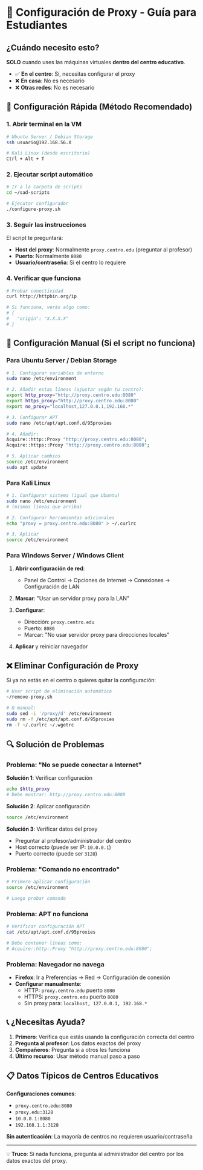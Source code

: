 # 🏢 Configuración de Proxy - Guía para Estudiantes

## ¿Cuándo necesito esto?

**SOLO** cuando uses las máquinas virtuales **dentro del centro educativo**.

- ✅ **En el centro**: Sí, necesitas configurar el proxy
- ❌ **En casa**: No es necesario
- ❌ **Otras redes**: No es necesario

## 🚀 Configuración Rápida (Método Recomendado)

### 1. Abrir terminal en la VM

```bash
# Ubuntu Server / Debian Storage
ssh usuario@192.168.56.X

# Kali Linux (desde escritorio)
Ctrl + Alt + T
```

### 2. Ejecutar script automático

```bash
# Ir a la carpeta de scripts
cd ~/sad-scripts

# Ejecutar configurador
./configure-proxy.sh
```

### 3. Seguir las instrucciones

El script te preguntará:
- **Host del proxy**: Normalmente `proxy.centro.edu` (preguntar al profesor)
- **Puerto**: Normalmente `8080` 
- **Usuario/contraseña**: Si el centro lo requiere

### 4. Verificar que funciona

```bash
# Probar conectividad
curl http://httpbin.org/ip

# Si funciona, verás algo como:
# {
#   "origin": "X.X.X.X"
# }
```

## 🔧 Configuración Manual (Si el script no funciona)

### Para Ubuntu Server / Debian Storage

```bash
# 1. Configurar variables de entorno
sudo nano /etc/environment

# 2. Añadir estas líneas (ajustar según tu centro):
export http_proxy="http://proxy.centro.edu:8080"
export https_proxy="http://proxy.centro.edu:8080"
export no_proxy="localhost,127.0.0.1,192.168.*"

# 3. Configurar APT
sudo nano /etc/apt/apt.conf.d/95proxies

# 4. Añadir:
Acquire::http::Proxy "http://proxy.centro.edu:8080";
Acquire::https::Proxy "http://proxy.centro.edu:8080";

# 5. Aplicar cambios
source /etc/environment
sudo apt update
```

### Para Kali Linux

```bash
# 1. Configurar sistema (igual que Ubuntu)
sudo nano /etc/environment
# (mismas líneas que arriba)

# 2. Configurar herramientas adicionales
echo "proxy = proxy.centro.edu:8080" > ~/.curlrc

# 3. Aplicar
source /etc/environment
```

### Para Windows Server / Windows Client

1. **Abrir configuración de red**:
   - Panel de Control → Opciones de Internet → Conexiones → Configuración de LAN

2. **Marcar**: "Usar un servidor proxy para la LAN"

3. **Configurar**:
   - Dirección: `proxy.centro.edu`
   - Puerto: `8080`
   - Marcar: "No usar servidor proxy para direcciones locales"

4. **Aplicar** y reiniciar navegador

## ❌ Eliminar Configuración de Proxy

Si ya no estás en el centro o quieres quitar la configuración:

```bash
# Usar script de eliminación automática
~/remove-proxy.sh

# O manual:
sudo sed -i '/proxy/d' /etc/environment
sudo rm -f /etc/apt/apt.conf.d/95proxies
rm -f ~/.curlrc ~/.wgetrc
```

## 🔍 Solución de Problemas

### Problema: "No se puede conectar a Internet"

**Solución 1**: Verificar configuración
```bash
echo $http_proxy
# Debe mostrar: http://proxy.centro.edu:8080
```

**Solución 2**: Aplicar configuración
```bash
source /etc/environment
```

**Solución 3**: Verificar datos del proxy
- Preguntar al profesor/administrador del centro
- Host correcto (puede ser IP: `10.0.0.1`)
- Puerto correcto (puede ser `3128`)

### Problema: "Comando no encontrado"

```bash
# Primero aplicar configuración
source /etc/environment

# Luego probar comando
```

### Problema: APT no funciona

```bash
# Verificar configuración APT
cat /etc/apt/apt.conf.d/95proxies

# Debe contener líneas como:
# Acquire::http::Proxy "http://proxy.centro.edu:8080";
```

### Problema: Navegador no navega

- **Firefox**: Ir a Preferencias → Red → Configuración de conexión
- **Configurar manualmente**:
  - HTTP: `proxy.centro.edu` puerto `8080`
  - HTTPS: `proxy.centro.edu` puerto `8080`
  - Sin proxy para: `localhost, 127.0.0.1, 192.168.*`

## 📞 ¿Necesitas Ayuda?

1. **Primero**: Verifica que estás usando la configuración correcta del centro
2. **Pregunta al profesor**: Los datos exactos del proxy
3. **Compañeros**: Pregunta si a otros les funciona
4. **Último recurso**: Usar método manual paso a paso

## 📋 Datos Típicos de Centros Educativos

**Configuraciones comunes**:
- `proxy.centro.edu:8080`
- `proxy.edu:3128`
- `10.0.0.1:8080`
- `192.168.1.1:3128`

**Sin autenticación**: La mayoría de centros no requieren usuario/contraseña

---

💡 **Truco**: Si nada funciona, pregunta al administrador del centro por los datos exactos del proxy.
